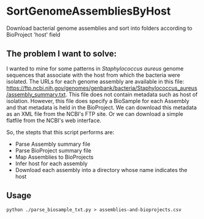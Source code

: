 # SortGenomeAssembliesByHost
Download bacterial genome assemblies and sort into folders according to BioProject 'host' field

## The problem I want to solve:
I wanted to mine for some patterns in *Staphylococcus aureus* genome sequences that associate with the host from which the bacteria were isolated.
The URLs for each genome assembly are available in this file: https://ftp.ncbi.nih.gov/genomes/genbank/bacteria/Staphylococcus_aureus/assembly_summary.txt.
This file does not contain metadata such as host of isolation. However, this file does specify a BioSample for each Assembly and that metadata is held in the BioProject. We can download this metadata as an XML file from the NCBI's FTP site. Or we can download a simple flatfile from the NCBI's web interface.

So, the stepts that this script performs are:
* Parse Assembly summary file
* Parse BioProject summary file
* Map Assemblies to BioProjects
* Infer host for each assembly
* Download each assembly into a directory whose name indicates the host

## Usage

```python ./parse_biosample_txt.py > assemblies-and-bioprojects.csv```


